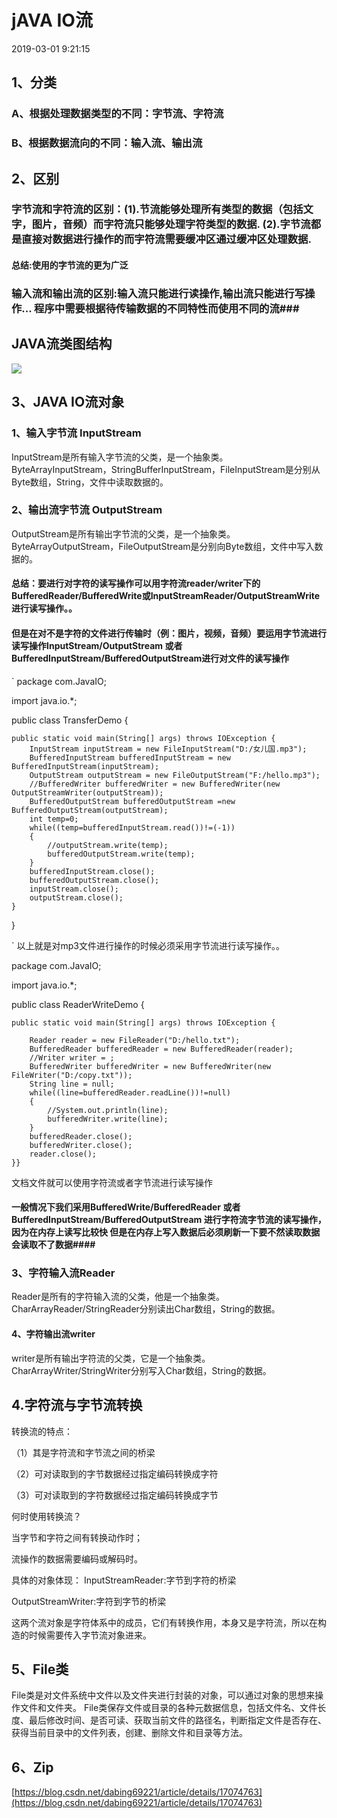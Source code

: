 # jAVA IO流 #
2019-03-01 9:21:15 
## 1、分类 ##
### A、根据处理数据类型的不同：字节流、字符流 ###
### B、根据数据流向的不同：输入流、输出流 ###

## 2、区别 ##
### 字节流和字符流的区别：(1).节流能够处理所有类型的数据（包括文字，图片，音频）而字符流只能够处理字符类型的数据. (2).字节流都是直接对数据进行操作的而字符流需要缓冲区通过缓冲区处理数据.  ###
#### 总结:使用的字节流的更为广泛 ####
### 输入流和输出流的区别:输入流只能进行读操作,输出流只能进行写操作... 程序中需要根据待传输数据的不同特性而使用不同的流###

## JAVA流类图结构 ##
![](https://i.imgur.com/EF7gMCe.png)

## 3、JAVA IO流对象 ##
### 1、输入字节流 InputStream ###
InputStream是所有输入字节流的父类，是一个抽象类。ByteArrayInputStream，StringBufferInputStream，FileInputStream是分别从Byte数组，String，文件中读取数据的。
### 2、输出流字节流 OutputStream ###
OutputStream是所有输出字节流的父类，是一个抽象类。
ByteArrayOutputStream，FileOutputStream是分别向Byte数组，文件中写入数据的。

#### 总结：要进行对字符的读写操作可以用字符流reader/writer下的BufferedReader/BufferedWrite或InputStreamReader/OutputStreamWrite进行读写操作。。
#### 
####   但是在对不是字符的文件进行传输时（例：图片，视频，音频）要运用字节流进行读写操作InputStream/OutputStream 或者BufferedInputStream/BufferedOutputStream进行对文件的读写操作  ####
`
package com.JavaIO;

import java.io.*;
 
public class TransferDemo {

    public static void main(String[] args) throws IOException {
        InputStream inputStream = new FileInputStream("D:/女儿国.mp3");
        BufferedInputStream bufferedInputStream = new BufferedInputStream(inputStream);
        OutputStream outputStream = new FileOutputStream("F:/hello.mp3");
        //BufferedWriter bufferedWriter = new BufferedWriter(new OutputStreamWriter(outputStream));
        BufferedOutputStream bufferedOutputStream =new BufferedOutputStream(outputStream);
        int temp=0;
        while((temp=bufferedInputStream.read())!=(-1))
        {
            //outputStream.write(temp);
            bufferedOutputStream.write(temp);
        }
        bufferedInputStream.close();
        bufferedOutputStream.close();
        inputStream.close();
        outputStream.close();
    }

}

`
以上就是对mp3文件进行操作的时候必须采用字节流进行读写操作。。 



 
 package com.JavaIO;

import java.io.*;

public class ReaderWriteDemo {

    public static void main(String[] args) throws IOException {

        Reader reader = new FileReader("D:/hello.txt");
        BufferedReader bufferedReader = new BufferedReader(reader);
        //Writer writer = ;
        BufferedWriter bufferedWriter = new BufferedWriter(new FileWriter("D:/copy.txt"));
        String line = null;
        while((line=bufferedReader.readLine())!=null)
        {
            //System.out.println(line);
            bufferedWriter.write(line);
        }
        bufferedReader.close();
        bufferedWriter.close();
        reader.close();
    }}

文档文件就可以使用字符流或者字节流进行读写操作

#### 一般情况下我们采用BufferedWrite/BufferedReader 或者 BufferedInputStream/BufferedOutputStream 进行字符流字节流的读写操作，因为在内存上读写比较快 但是在内存上写入数据后必须刷新一下要不然读取数据会读取不了数据####

### 3、字符输入流Reader ###
Reader是所有的字符输入流的父类，他是一个抽象类。CharArrayReader/StringReader分别读出Char数组，String的数据。
#### 4、字符输出流writer ####
writer是所有输出字符流的父类，它是一个抽象类。
CharArrayWriter/StringWriter分别写入Char数组，String的数据。

## 4.字符流与字节流转换
转换流的特点：

（1）其是字符流和字节流之间的桥梁

（2）可对读取到的字节数据经过指定编码转换成字符

（3）可对读取到的字符数据经过指定编码转换成字节



何时使用转换流？

当字节和字符之间有转换动作时；

流操作的数据需要编码或解码时。

具体的对象体现：
InputStreamReader:字节到字符的桥梁

OutputStreamWriter:字符到字节的桥梁

这两个流对象是字符体系中的成员，它们有转换作用，本身又是字符流，所以在构造的时候需要传入字节流对象进来。 
##

## 5、File类
File类是对文件系统中文件以及文件夹进行封装的对象，可以通过对象的思想来操作文件和文件夹。 File类保存文件或目录的各种元数据信息，包括文件名、文件长度、最后修改时间、是否可读、获取当前文件的路径名，判断指定文件是否存在、获得当前目录中的文件列表，创建、删除文件和目录等方法。
##

## 6、Zip ##
[https://blog.csdn.net/dabing69221/article/details/17074763](https://blog.csdn.net/dabing69221/article/details/17074763)